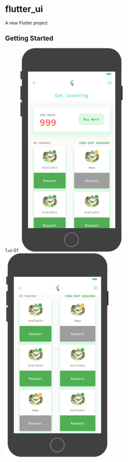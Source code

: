 # flutter_ui

A new Flutter project.

## Getting Started

 1.ui-01
 ![ui-01_png][ui-01_png]
 ![ui-01-1_png][ui-01-1_png]













 [ui-01_png]: ./lib/ui-1/ui-01.png "ui-01.png"
 [ui-01-1_png]: ./lib/ui-1/ui-01-1.png "ui-01-1.png"
